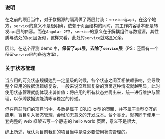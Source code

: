 ### 说明
在之前的项目当中，对于数据源的隔离做了两层封装：`service`与`api`，在这个地方，`service`的意义不是很明确，依赖于页面结构的同时，其工作内容基本都是转发`api`层的内容。而在`Angular 2`中，`service`的意义在于解耦组件与数据源，其性质与该处的`api`层近似，这样来看，此处的`service`就略显冗余。

因此，在这个评测 demo 中，**保留了`api`层**，**去除了`service`层**（PS：还留有一个保留`service`层的备选方案）。

### 关于状态管理
当应用的可变状态规模达到一定量级的时候，各个状态之间互相依赖影响，会导致整个应用的数据流错综复杂，一般来说交互越复杂的页面这种情况就越明显，此时使用状态管理就能体现出其价值：将应用的所有状态抽离出来，统一进行维护与管理，以保障数据流能清晰与稳定的传递。

但在目前我们的项目当中，多数是属于 CRUD 类型的页面，并不属于重型交互的应用，盲目引入状态管理，会增加无意义的开发成本。做个类比，就等同于使用一套完整的 web 框架去写一个静态的 hello world 页面，意义不是很大。

综上所述，我认为目前我们的项目当中是没必要使用状态管理的。